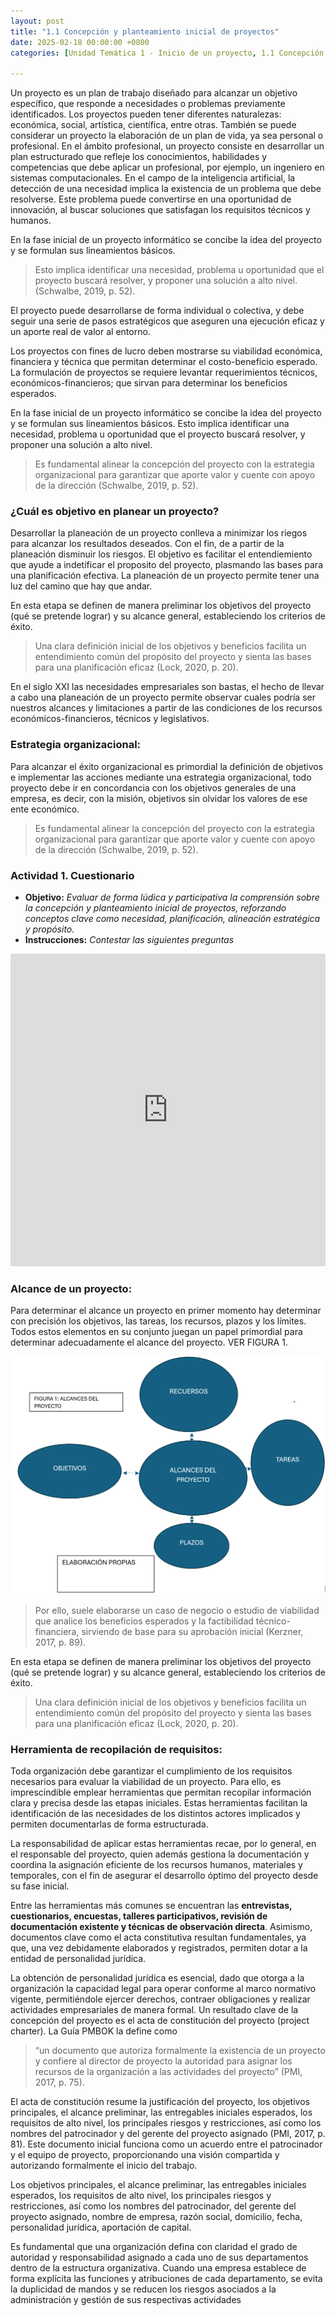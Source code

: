 ```yaml
---
layout: post
title: "1.1 Concepción y planteamiento inicial de proyectos"
date: 2025-02-18 00:00:00 +0800
categories: [Unidad Temática 1 - Inicio de un proyecto, 1.1 Concepción y planteamiento inicial de proyectos]

---
```


Un proyecto es un plan de trabajo diseñado para alcanzar un objetivo específico, que responde a necesidades o problemas previamente identificados. Los proyectos pueden tener diferentes naturalezas: económica, social, artística, científica, entre otras.
También se puede considerar un proyecto la elaboración de un plan de vida, ya sea personal o profesional.
En el ámbito profesional, un proyecto consiste en desarrollar un plan estructurado que refleje los conocimientos, habilidades y competencias que debe aplicar un profesional, por ejemplo, un ingeniero en sistemas computacionales.
En el campo de la inteligencia artificial, la detección de una necesidad implica la existencia de un problema que debe resolverse. Este problema puede convertirse en una oportunidad de innovación, al buscar soluciones que satisfagan los requisitos técnicos y humanos.

En la fase inicial de un proyecto informático se concibe la idea del proyecto y se formulan sus lineamientos básicos. 
> Esto implica identificar una necesidad, problema u oportunidad que el proyecto buscará resolver, y proponer una solución a alto nivel. (Schwalbe, 2019, p. 52).

El proyecto puede desarrollarse de forma individual o colectiva, y debe seguir una serie de pasos estratégicos que aseguren una ejecución eficaz y un aporte real de valor al entorno.

Los proyectos con fines de lucro deben mostrarse su viabilidad económica, financiera y  técnica que permitan determinar el costo-beneficio esperado. La formulación de proyectos se requiere levantar requerimientos técnicos, económicos-financieros; que sirvan para determinar los beneficios esperados. 

En la fase inicial de un proyecto informático se concibe la idea del proyecto y se formulan sus lineamientos básicos. Esto implica identificar una necesidad, problema u oportunidad que el proyecto buscará resolver, y proponer una solución a alto nivel. 

> Es fundamental alinear la concepción del proyecto con la estrategia organizacional para garantizar que aporte valor y cuente con apoyo de la dirección (Schwalbe, 2019, p. 52). 

### ¿Cuál es objetivo en planear un proyecto?
Desarrollar la planeación de un proyecto conlleva a minimizar los riegos para alcanzar los resultados deseados. Con el fin, de a partir de la planeación disminuir los riesgos.
El objetivo es facilitar el entendiemiento que ayude a indetificar el proposito del proyecto, plasmando las bases para una planificación efectiva. 
La planeación de un proyecto permite tener una luz del camino que hay que andar.

En esta etapa se definen de manera preliminar los objetivos del proyecto (qué se pretende lograr) y su alcance general, estableciendo los criterios de éxito. 
> Una clara definición inicial de los objetivos y beneficios facilita un entendimiento común del propósito del proyecto y sienta las bases para una planificación eficaz (Lock, 2020, p. 20).

En el siglo XXI las necesidades empresariales son bastas, el hecho de llevar a cabo una planeación de un proyecto permite observar cuales podría ser nuestros alcances y limitaciones a partir de las condiciones de los recursos económicos-financieros, técnicos y legislativos.
### Estrategia organizacional: 
Para alcanzar el éxito organizacional es primordial la definición de objetivos e implementar las acciones mediante una estrategia organizacional, todo proyecto debe ir en concordancia con los objetivos generales de una empresa, es decir, con la misión, objetivos sin olvidar los valores de ese ente económico.

> Es fundamental alinear la concepción del proyecto con la estrategia organizacional para garantizar que aporte valor y cuente con apoyo de la dirección (Schwalbe, 2019, p. 52). 


### Actividad 1. Cuestionario
- **Objetivo:** _Evaluar de forma lúdica y participativa la comprensión sobre la concepción y planteamiento inicial de proyectos, reforzando conceptos clave como necesidad, planificación, alineación estratégica y propósito._
- **Instrucciones:** _Contestar las siguientes preguntas_

<iframe src="https://learningapps.org/watch?v=pw26q32pk25" style="border:0px;width:100%;height:500px" allowfullscreen="true" webkitallowfullscreen="true" mozallowfullscreen="true"></iframe>

### Alcance de un proyecto: 
Para determinar el alcance un proyecto en primer momento hay determinar con precisión los objetivos, las tareas, los recursos, plazos y los límites. Todos estos elementos en su conjunto juegan un papel primordial para determinar adecuadamente el alcance del proyecto. VER FIGURA 1.

![FIGURA 1: Alcance del proyecto. Elaboracion Propia](../assets/img/contentImgs/Figura1.png "Alcances del proyecto")

> Por ello, suele elaborarse un caso de negocio o estudio de viabilidad que analice los beneficios esperados y la factibilidad técnico-financiera, sirviendo de base para su aprobación inicial (Kerzner, 2017, p. 89). 

En esta etapa se definen de manera preliminar los objetivos del proyecto (qué se pretende lograr) y su alcance general, estableciendo los criterios de éxito. 

> Una clara definición inicial de los objetivos y beneficios facilita un entendimiento común del propósito del proyecto y sienta las bases para una planificación eficaz (Lock, 2020, p. 20).

### Herramienta de recopilación de requisitos:
Toda organización debe garantizar el cumplimiento de los requisitos necesarios para evaluar la viabilidad de un proyecto. Para ello, es imprescindible emplear herramientas que permitan recopilar información clara y precisa desde las etapas iniciales. Estas herramientas facilitan la identificación de las necesidades de los distintos actores implicados y permiten documentarlas de forma estructurada.

La responsabilidad de aplicar estas herramientas recae, por lo general, en el responsable del proyecto, quien además gestiona la documentación y coordina la asignación eficiente de los recursos humanos, materiales y temporales, con el fin de asegurar el desarrollo óptimo del proyecto desde su fase inicial.

Entre las herramientas más comunes se encuentran las **entrevistas, cuestionarios, encuestas, talleres participativos, revisión de documentación existente y técnicas de observación directa**. Asimismo, documentos clave como el acta constitutiva resultan fundamentales, ya que, una vez debidamente elaborados y registrados, permiten dotar a la entidad de personalidad jurídica.

La obtención de personalidad jurídica es esencial, dado que otorga a la organización la capacidad legal para operar conforme al marco normativo vigente, permitiéndole ejercer derechos, contraer obligaciones y realizar actividades empresariales de manera formal.
Un resultado clave de la concepción del proyecto es el acta de constitución del proyecto (project charter). 
La Guía PMBOK la define como 
> “un documento que autoriza formalmente la existencia de un proyecto y confiere al director de proyecto la autoridad para asignar los recursos de la organización a las actividades del proyecto” (PMI, 2017, p. 75). 

El acta de constitución resume la justificación del proyecto, los objetivos principales, el alcance preliminar, las entregables iniciales esperados, los requisitos de alto nivel, los principales riesgos y restricciones, así como los nombres del patrocinador y del gerente del proyecto asignado (PMI, 2017, p. 81). Este documento inicial funciona como un acuerdo entre el patrocinador y el equipo de proyecto, proporcionando una visión compartida y autorizando formalmente el inicio del trabajo.

Los objetivos principales, el alcance preliminar, las entregables iniciales esperados, los requisitos de alto nivel, los principales riesgos y restricciones, así como los nombres del patrocinador, del gerente del proyecto asignado, nombre de empresa, razón social, domicilio, fecha, personalidad jurídica, aportación de capital.

Es fundamental que una organización defina con claridad el grado de autoridad y responsabilidad asignado a cada uno de sus departamentos dentro de la estructura organizativa.
Cuando una empresa establece de forma explícita las funciones y atribuciones de cada departamento, se evita la duplicidad de mandos y se reducen los riesgos asociados a la administración y gestión de sus respectivas actividades
